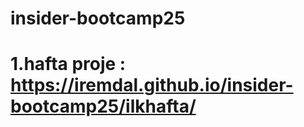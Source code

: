 # insider-bootcamp25

# <p>1.hafta proje : https://iremdal.github.io/insider-bootcamp25/ilkhafta/</p>
